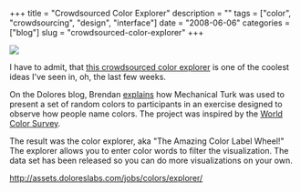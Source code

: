 +++
title = "Crowdsourced Color Explorer"
description = ""
tags = ["color", "crowdsourcing", "design", "interface"]
date = "2008-06-06"
categories = ["blog"]
slug = "crowdsourced-color-explorer"
+++



  <div class="notebook-screenshot"><a href="http://assets.doloreslabs.com/jobs/colors/explorer/"><img src="//konigi.com/media/bluga/wt48493d28676b4.jpg"/></a></div><p>I have to admit, that <a href="http://assets.doloreslabs.com/jobs/colors/explorer/">this crowdsourced color explorer</a> is one of the coolest ideas I've seen in, oh, the last few weeks. </p>
<p>On the Dolores blog, Brendan <a href="http://blog.doloreslabs.com/2008/03/where-does-blue-end-and-red-begin/">explains</a> how Mechanical Turk was used to present a set of random colors to participants in an exercise designed to observe how people name colors. The project was inspired by the <a href="http://www.icsi.berkeley.edu/wcs/">World Color Survey</a>. </p>
<p>The result was the color explorer, aka "The Amazing Color Label Wheel!" The explorer allows you to enter color words to filter the visualization. The data set has been released so you can do more visualizations on your own.</p>
    
  <a href="http://assets.doloreslabs.com/jobs/colors/explorer/">http://assets.doloreslabs.com/jobs/colors/explorer/</a>
